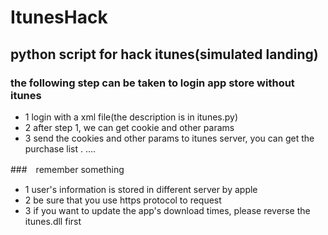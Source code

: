 ItunesHack
===========

## python script for hack itunes(simulated landing)

###  the following step can be taken to login app store without itunes

+ 1 login with a xml file(the description is in itunes.py)
+ 2 after step 1, we can get cookie and other params
+ 3 send the cookies and other params to itunes server, you can get the purchase list .
....

###　remember something
+ 1 user's information is stored in different server by apple
+ 2 be sure that you use https protocol to request
+ 3 if you want to update the app's download times, please reverse the itunes.dll first

